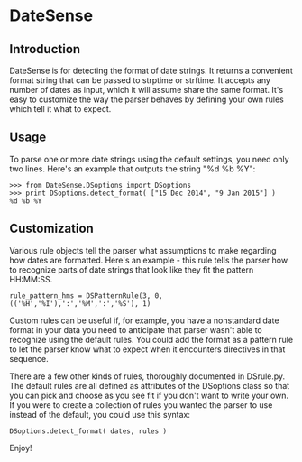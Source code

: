 # DateSense

## Introduction

DateSense is for detecting the format of date strings. It returns a convenient format string that can be passed to strptime or strftime. It accepts any number of dates as input, which it will assume share the same format. It's easy to customize the way the parser behaves by defining your own rules which tell it what to expect.

## Usage

To parse one or more date strings using the default settings, you need only two lines. Here's an example that outputs the string "%d %b %Y":

    >>> from DateSense.DSoptions import DSoptions
    >>> print DSoptions.detect_format( ["15 Dec 2014", "9 Jan 2015"] )
    %d %b %Y

## Customization

Various rule objects tell the parser what assumptions to make regarding how dates are formatted. Here's an example - this rule tells the parser how to recognize parts of date strings that look like they fit the pattern HH:MM:SS.

    rule_pattern_hms = DSPatternRule(3, 0, (('%H','%I'),':','%M',':','%S'), 1)
    
Custom rules can be useful if, for example, you have a nonstandard date format in your data you need to anticipate that parser wasn't able to recognize using the default rules. You could add the format as a pattern rule to let the parser know what to expect when it encounters directives in that sequence.
    
There are a few other kinds of rules, thoroughly documented in DSrule.py. The default rules are all defined as attributes of the DSoptions class so that you can pick and choose as you see fit if you don't want to write your own. If you were to create a collection of rules you wanted the parser to use instead of the default, you could use this syntax:

    DSoptions.detect_format( dates, rules )

Enjoy!